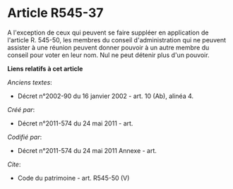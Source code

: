 # Article R545-37

A l'exception de ceux qui peuvent se faire suppléer en application de l'article R. 545-50, les membres du conseil
d'administration qui ne peuvent assister à une réunion peuvent donner pouvoir à un autre membre du conseil pour voter en leur
nom. Nul ne peut détenir plus d'un pouvoir.

**Liens relatifs à cet article**

_Anciens textes_:

  - Décret n°2002-90 du 16 janvier 2002 - art. 10 (Ab), alinéa 4.

_Créé par_:

  - Décret n°2011-574 du 24 mai 2011  - art.

_Codifié par_:

  - Décret n°2011-574 du 24 mai 2011 Annexe - art.

_Cite_:

  - Code du patrimoine - art. R545-50 (V)
